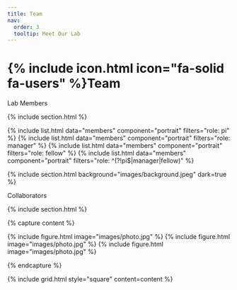 ```yaml
---
title: Team
nav:
  order: 3
  tooltip: Meet Our Lab
---
```


# {% include icon.html icon="fa-solid fa-users" %}Team

Lab Members

{% include section.html %}

{% include list.html data="members" component="portrait" filters="role: pi" %}
{% include list.html data="members" component="portrait" filters="role: manager" %}
{% include list.html data="members" component="portrait" filters="role: fellow" %}
{% include list.html data="members" component="portrait" filters="role: ^(?!pi$|manager|fellow)" %}

{% include section.html background="images/background.jpeg" dark=true %}

Collaborators

{% include section.html %}

{% capture content %}

{% include figure.html image="images/photo.jpg" %}
{% include figure.html image="images/photo.jpg" %}
{% include figure.html image="images/photo.jpg" %}

{% endcapture %}

{% include grid.html style="square" content=content %}

